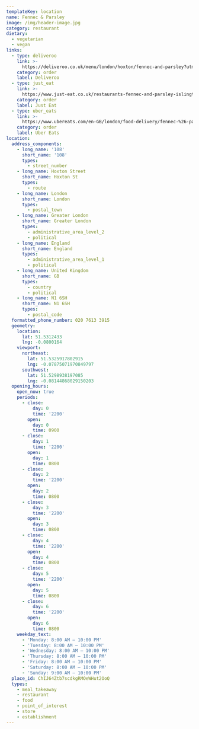 ```yaml
---
templateKey: location
name: Fennec & Parsley
image: /img/header-image.jpg
category: restaurant
dietary:
  - vegetarian
  - vegan
links:
  - type: deliveroo
    link: >-
      https://deliveroo.co.uk/menu/london/hoxton/fennec-and-parsley?utm_medium=affiliate&utm_source=google_maps_link
    category: order
    label: Deliveroo
  - type: just_eat
    link: >-
      https://www.just-eat.co.uk/restaurants-fennec-and-parsley-islington/menu?utm_source=google&utm_medium=organic&utm_campaign=orderaction
    category: order
    label: Just Eat
  - type: uber_eats
    link: >-
      https://www.ubereats.com/en-GB/london/food-delivery/fennec-%26-parsley/LRd0j7oER0CINrIPYdghxA/
    category: order
    label: Uber Eats
location:
  address_components:
    - long_name: '108'
      short_name: '108'
      types:
        - street_number
    - long_name: Hoxton Street
      short_name: Hoxton St
      types:
        - route
    - long_name: London
      short_name: London
      types:
        - postal_town
    - long_name: Greater London
      short_name: Greater London
      types:
        - administrative_area_level_2
        - political
    - long_name: England
      short_name: England
      types:
        - administrative_area_level_1
        - political
    - long_name: United Kingdom
      short_name: GB
      types:
        - country
        - political
    - long_name: N1 6SH
      short_name: N1 6SH
      types:
        - postal_code
  formatted_phone_number: 020 7613 3915
  geometry:
    location:
      lat: 51.5312433
      lng: -0.0800164
    viewport:
      northeast:
        lat: 51.5325917802915
        lng: -0.07875071970849797
      southwest:
        lat: 51.5298938197085
        lng: -0.08144868029150203
  opening_hours:
    open_now: true
    periods:
      - close:
          day: 0
          time: '2200'
        open:
          day: 0
          time: 0900
      - close:
          day: 1
          time: '2200'
        open:
          day: 1
          time: 0800
      - close:
          day: 2
          time: '2200'
        open:
          day: 2
          time: 0800
      - close:
          day: 3
          time: '2200'
        open:
          day: 3
          time: 0800
      - close:
          day: 4
          time: '2200'
        open:
          day: 4
          time: 0800
      - close:
          day: 5
          time: '2200'
        open:
          day: 5
          time: 0800
      - close:
          day: 6
          time: '2200'
        open:
          day: 6
          time: 0800
    weekday_text:
      - 'Monday: 8:00 AM – 10:00 PM'
      - 'Tuesday: 8:00 AM – 10:00 PM'
      - 'Wednesday: 8:00 AM – 10:00 PM'
      - 'Thursday: 8:00 AM – 10:00 PM'
      - 'Friday: 8:00 AM – 10:00 PM'
      - 'Saturday: 8:00 AM – 10:00 PM'
      - 'Sunday: 9:00 AM – 10:00 PM'
  place_id: ChIJ64Ztb7scdkgRMOeWHut2OoQ
  types:
    - meal_takeaway
    - restaurant
    - food
    - point_of_interest
    - store
    - establishment
---
```

